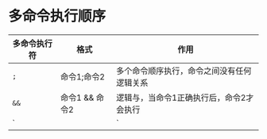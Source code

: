 # 多命令执行顺序



| 多命令执行符 | 格式            | 作用                                       |
| ------------ | --------------- | ------------------------------------------ |
| `;`          | 命令1;命令2     | 多个命令顺序执行，命令之间没有任何逻辑关系 |
| `&&`         | 命令1 && 命令2  | 逻辑与，当命令1正确执行后，命令2才会执行   |
| `||`         | 命令1 \|\|命令2 | 逻辑或，当命令1执行不正确，命令2才会执行   |

